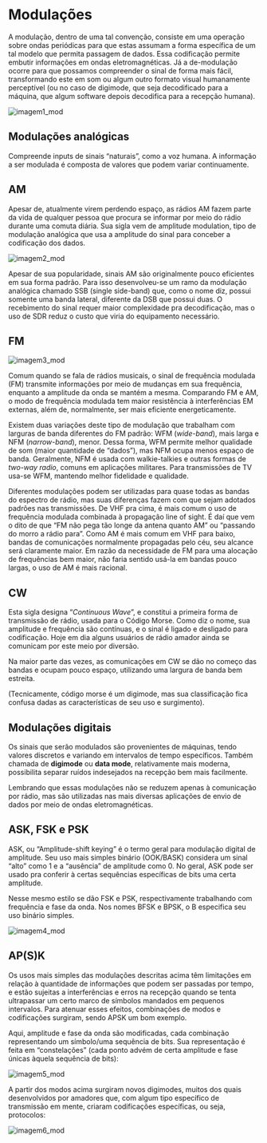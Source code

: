 # Modulações

A modulação, dentro de uma tal convenção, consiste em uma operação sobre ondas periódicas para que estas assumam a forma específica de um tal modelo que permita passagem de dados. Essa codificação permite embutir informações em ondas eletromagnéticas. Já a de-modulação ocorre para que possamos compreender o sinal de forma mais fácil, transformando este em som ou algum outro formato visual humanamente perceptível (ou no caso de digimode, que seja decodificado para a máquina, que algum software depois decodifica para a recepção humana).

![imagem1_mod](./1_mod.png)

## Modulações analógicas

Compreende inputs de sinais “naturais”, como a voz humana. A informação a ser modulada é composta de valores que podem variar continuamente.

## AM

Apesar de, atualmente virem perdendo espaço, as rádios AM fazem parte da vida de qualquer pessoa que procura se informar por meio do rádio durante uma comuta diária. Sua sigla vem de amplitude modulation, tipo de modulação analógica que usa a amplitude do sinal para conceber a codificação dos dados.

![imagem2_mod](./mod_2.png)

Apesar de sua popularidade, sinais AM são originalmente pouco eficientes em sua forma padrão. Para isso desenvolveu-se um ramo da modulação analógica chamado SSB (single side-band) que, como o nome diz, possui somente uma banda lateral, diferente da DSB que possui duas. O recebimento do sinal requer maior complexidade pra decodificação, mas o uso de SDR reduz o custo que viria do equipamento necessário. 

## FM 

![imagem3_mod](./mod_3.png)

Comum quando se fala de rádios musicais, o sinal de frequência modulada (FM) transmite informações por meio de mudanças em sua frequência, enquanto a amplitude da onda se mantém a mesma. Comparando FM e AM, o modo de frequência modulada tem maior resistência à interferências EM externas, além de, normalmente, ser mais eficiente energeticamente.

Existem duas variações deste tipo de modulação que trabalham com larguras de banda diferentes do FM padrão: WFM (*wide-band*), mais larga e NFM (*narrow-band*), menor. Dessa forma, WFM permite melhor qualidade de som (maior quantidade de “dados”), mas NFM ocupa menos espaço de banda. Geralmente, NFM é usada com walkie-talkies e outras formas de *two-way radio*, comuns em aplicações militares. Para transmissões de TV usa-se WFM, mantendo melhor fidelidade e qualidade.


Diferentes modulações podem ser utilizadas para quase todas as bandas do espectro de rádio, mas suas diferenças fazem com que sejam adotados padrões nas transmissões. De VHF pra cima, é mais comum o uso de frequência modulada combinada à propagação line of sight. É daí que vem o dito de que “FM não pega tão longe da antena quanto AM” ou “passando do morro a rádio para”. Como AM é mais comum em VHF para baixo, bandas de comunicações normalmente propagadas pelo céu, seu alcance será claramente maior. Em razão da necessidade de FM para uma alocação de frequências bem maior, não faria sentido usá-la em bandas pouco largas, o uso de AM é mais racional. 

## CW

Esta sigla designa “*Continuous Wave*”, e constitui a primeira forma de transmissão de rádio, usada para o Código Morse. Como diz o nome, sua amplitude e frequência são contínuas, e o sinal é ligado e desligado para codificação. Hoje em dia alguns usuários de rádio amador ainda se comunicam por este meio por diversão.

Na maior parte das vezes, as comunicações em CW se dão no começo das bandas e ocupam pouco espaço, utilizando uma largura de banda bem estreita.

(Tecnicamente, código morse é um digimode, mas sua classificação fica confusa dadas as características de seu uso e surgimento).

## Modulações digitais

Os sinais que serão modulados são provenientes de máquinas, tendo valores discretos e variando em intervalos de tempo específicos. Também chamada de **digimode** ou **data mode**, relativamente mais moderna, possibilita separar ruídos indesejados na recepção bem mais facilmente.

Lembrando que essas modulações não se reduzem apenas à comunicação por rádio, mas são utilizadas nas mais diversas aplicações de envio de dados por meio de ondas eletromagnéticas.

## ASK, FSK e PSK

ASK, ou “Amplitude-shift keying” é o termo geral para modulação digital de amplitude. Seu uso mais simples binário (OOK/BASK) considera um sinal “alto” como 1 e a “ausência” de amplitude como 0. No geral, ASK pode ser usado pra conferir à certas sequências específicas de bits uma certa amplitude.

Nesse mesmo estilo se dão FSK e PSK, respectivamente trabalhando com frequência e fase da onda. Nos nomes BFSK e BPSK, o B especifica seu uso binário simples.

![imagem4_mod](./mod_4.png)

## AP(S)K

Os usos mais simples das modulações descritas acima têm limitações em relação à quantidade de informações que podem ser passadas por tempo, e estão sujeitas a interferências e erros na recepção quando se tenta ultrapassar um certo marco de símbolos mandados em pequenos intervalos. Para atenuar esses efeitos, combinações de modos e codificações surgiram, sendo APSK um bom exemplo.

Aqui, amplitude e fase da onda são modificadas, cada combinação representando um símbolo/uma sequência de bits. Sua representação é feita em “constelações” (cada ponto advém de certa amplitude e fase únicas àquela sequência de bits):

![imagem5_mod](./mod_5.png)

A partir dos modos acima surgiram novos digimodes, muitos dos quais desenvolvidos por amadores que, com algum tipo específico de transmissão em mente, criaram codificações específicas, ou seja, protocolos:

![imagem6_mod](./mod_6.png)
